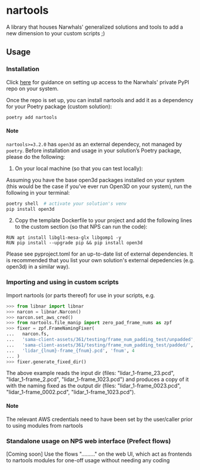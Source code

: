 # nartools

A library that houses Narwhals' generalized solutions and tools to add a new dimension to your custom scripts ;)

## Usage

### Installation

Click [here](private_repo.md) for guidance on setting up access to the Narwhals' private PyPI repo on your system.

Once the repo is set up, you can install nartools and add it as a dependency for your Poetry package (custom solution):

```bash
poetry add nartools
```

#### Note

`nartools>=3.2.0` has `open3d` as an external dependecy, not managed by `poetry`. Before installation and usage in your solution’s Poetry package, please do the following:

1. On your local machine (so that you can test locally):

Assuming you have the base open3d packages installed on your system (this would be the case if you’ve ever run Open3D on your system), run the following in your terminal:

```bash
poetry shell  # activate your solution's venv
pip install open3d
```

2. Copy the template Dockerfile to your project and add the following lines to the custom section (so that NPS can run the code):

```docker
RUN apt install libgl1-mesa-glx libgomp1 -y
RUN pip install --upgrade pip && pip install open3d
```

Please see pyproject.toml for an up-to-date list of external dependencies. It is recommended that you list your own solution's external depedencies (e.g. open3d) in a similar way).

### Importing and using in custom scripts

Import nartools (or parts thereof) for use in your scripts, e.g.

```python
>>> from libnar import libnar
>>> narcon = libnar.Narcon()
>>> narcon.set_aws_cred()
>>> from nartools.file_manip import zero_pad_frame_nums as zpf
>>> fixer = zpf.FrameNamingFixer(
...   narcon.fs,
...   'sama-client-assets/361/testing/frame_num_padding_test/unpadded',
...   'sama-client-assets/361/testing/frame_num_padding_test/padded/',
...   'lidar_{lnum}-frame_{fnum}.pcd', 'fnum', 4
... )
>>> fixer.generate_fixed_dir()
```

The above example reads the input dir
(files: "lidar_1-frame_23.pcd", "lidar_1-frame_2.pcd", "lidar_1-frame_1023.pcd")
and produces a copy of it with the naming fixed as the output dir
(files: "lidar_1-frame_0023.pcd", "lidar_1-frame_0002.pcd", "lidar_1-frame_1023.pcd").

#### Note

The relevant AWS credentials need to have been set by the user/caller
prior to using modules from nartools

### Standalone usage on NPS web interface (Prefect flows)

[Coming soon]
Use the flows "........." on the web UI, which act as frontends to nartools modules for one-off usage without needing any coding
